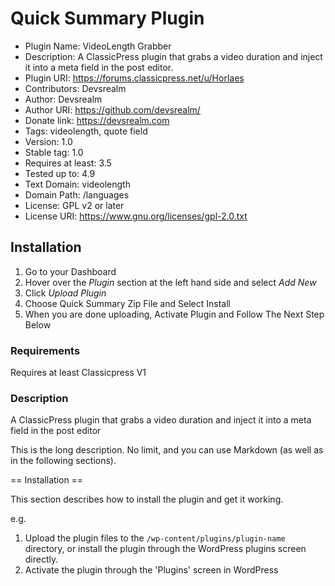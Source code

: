 # Quick Summary Plugin

- Plugin Name:       VideoLength Grabber
- Description:       A ClassicPress plugin that grabs a video duration and inject it into a meta field in the post editor.
- Plugin URI:        https://forums.classicpress.net/u/Horlaes
- Contributors:      Devsrealm
- Author:            Devsrealm
- Author URI:        https://github.com/devsrealm/
- Donate link:       https://devsrealm.com
- Tags:              videolength, quote field
- Version:           1.0
- Stable tag:        1.0
- Requires at least: 3.5
- Tested up to:      4.9
- Text Domain:       videolength
- Domain Path:       /languages
- License:           GPL v2 or later
- License URI:       https://www.gnu.org/licenses/gpl-2.0.txt

## Installation
1. Go to your Dashboard
2. Hover over the *Plugin* section at the left hand side and select *Add New*
3. Click *Upload Plugin*
4. Choose Quick Summary Zip File and Select Install
5. When you are done uploading, Activate Plugin and Follow The Next Step Below

### Requirements
Requires at least Classicpress V1

### Description

A ClassicPress plugin that grabs a video duration and inject it into a meta field in the post editor

This is the long description.  No limit, and you can use Markdown (as well as in the following sections).


== Installation ==

This section describes how to install the plugin and get it working.

e.g.

1. Upload the plugin files to the `/wp-content/plugins/plugin-name` directory, or install the plugin through the WordPress plugins screen directly.
1. Activate the plugin through the 'Plugins' screen in WordPress
